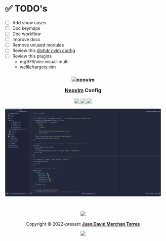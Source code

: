 # ✅ TODO's

- [ ] Add show cases
- [ ] Doc keymaps
- [ ] Doc workflow
- [ ] Improve docs
- [ ] Remove unused modules
- [ ] Review this [dlvhdr nvim config](https://github.com/dlvhdr/dotfiles/tree/main/.config/nvim)
- [ ] Review this plugins
  - mg979/vim-visual-multi
  - wellle/targets.vim

<h3 align="center">
  <img src="https://upload.wikimedia.org/wikipedia/commons/thumb/3/3a/Neovim-mark.svg/1200px-Neovim-mark.svg.png"
    width="80" alt="neovim" />
  <br />
  <img src="https://raw.githubusercontent.com/catppuccin/catppuccin/main/assets/misc/transparent.png" height="30"
    width="0px" />
  <a href="https://github.com/neovim/neovim">Neovim</a> Config
  <img src="https://raw.githubusercontent.com/catppuccin/catppuccin/main/assets/misc/transparent.png" height="30"
    width="0px" />
</h3>

<p align="center">
  <a href="https://github.com/NikolaM-Dev/nvim/stargazers">
    <img src="https://img.shields.io/github/stars/NikolaM-Dev/nvim?colorA=363a4f&colorB=b7bdf8&style=for-the-badge" />
  </a>
  <a href="https://github.com/NikolaM-Dev/nvim/issues">
    <img src="https://img.shields.io/github/issues/NikolaM-Dev/nvim?colorA=363a4f&colorB=ff9e64&style=for-the-badge" />
  </a>
  <a href="https://github.com/NikolaM-Dev/nvim/contributors">
    <img
      src="https://img.shields.io/github/contributors/NikolaM-Dev/nvim?colorA=363a4f&colorB=9ece6a&style=for-the-badge" />
  </a>
</p>

<p align="center">
  <img src="./assets/demo.02-10-22.png" alt="Demo" />
</p>

&nbsp;

<p align="center">
  <img
    src="https://raw.githubusercontent.com/catppuccin/catppuccin/main/assets/footers/gray0_ctp_on_line.svg?sanitize=true" />
</p>
<p align="center">
  Copyright &copy; 2022-present
  <a href="https://github.com/NikolaM-Dev" target="_blank">
    <strong>Juan David Merchan Torres</strong>
  </a>
</p>
<p align="center">
  <a href="https://github.com/NikolaM-Dev/nvim/blob/main/LICENSE">
    <img
      src="https://img.shields.io/static/v1.svg?style=for-the-badge&label=License&message=MIT&logoColor=d9e0ee&colorA=363a4f&colorB=b7bdf8" />
  </a>
</p>
